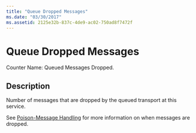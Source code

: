 ```yaml
---
title: "Queue Dropped Messages"
ms.date: "03/30/2017"
ms.assetid: 2125e32b-837c-4de9-ac02-750ad8f7472f
---
```

# Queue Dropped Messages
Counter Name: Queued Messages Dropped.  
  
## Description  
 Number of messages that are dropped by the queued transport at this service.  
  
 See [Poison-Message Handling](https://docs.microsoft.com/dotnet/framework/wcf/feature-details/poison-message-handling) for more information on when messages are dropped.
